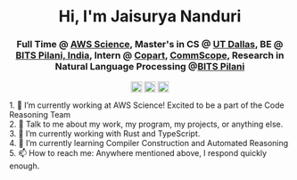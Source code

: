<!--
**Jaisu-1/jaisu-1** is a ✨ _special_ ✨ repository because its `README.md` (this file) appears on your GitHub profile.
--!>

<h1 align="center">Hi, I'm Jaisurya Nanduri</h1>
<h3 align="center">Full Time @ <a href=https://www.amazon.science/ target="blank">AWS Science</a>, Master's in CS @ <a href=https://www.utdallas.edu target="blank">UT Dallas</a>, BE @ <a href="https://www.bits-pilani.ac.in" target="blank">BITS Pilani, India</a>, Intern @ <a href=https://https://www.copart.com target="blank">Copart</a>, <a href=https://www.commscope.com target="blank">CommScope</a>, Research in Natural Language Processing @<a href=https://https://www.bits-pilani.ac.in/ target="blank">BITS Pilani</a></h3>

<p align="center">
<a href=mailto:jaisunanduri1@gmail.com target="blank"><img align="center" src=https://cdn.jsdelivr.net/npm/simple-icons@3.0.1/icons/gmail.svg alt="itsjafer" height="20" width="20" /></a>
<a href=https://https://www.linkedin.com/in/jaisuryananduri/ target="blank"><img align="center" src=https://cdn.jsdelivr.net/npm/simple-icons@3.0.1/icons/linkedin.svg alt="itsjafer" height="20" width="20" /></a>
<a href=https://jaisu1.dev target="blank"><img align="center" src=https://cdn.jsdelivr.net/npm/simple-icons@3.0.1/icons/googlechrome.svg alt="mygithub" height="20" width="20"/></a>
</p>
  
1.  👷‍ I’m currently working at AWS Science! Excited to be a part of the Code Reasoning Team<br>

2.  💬 Talk to me about my work, my program, my projects, or anything else.<br>

3.  🔭 I’m currently working with Rust and TypeScript.<br>

4.  🌱 I’m currently learning Compiler Construction and Automated Reasoning <br>

5.  📫 How to reach me: Anywhere mentioned above, I respond quickly enough.<br>
